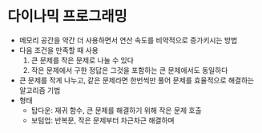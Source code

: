 # 다이나믹 프로그래밍
* 메모리 공간을 약간 더 사용하면서 연산 속도를 비약적으로 증가키시는 방법
* 다음 조건을 만족할 때 사용
  1. 큰 문제를 작은 문제로 나눌 수 있다
  2. 작은 문제에서 구한 정답은 그것을 포함하는 큰 문제에서도 동일하다
* 큰 문제를 작게 나누고, 같은 문제라면 한번씩만 풀어 문제를 효율적으로 해결하는 알고리즘 기법
* 형태
  * 탑다운: 재귀 함수, 큰 문제를 해결하기 위해 작은 문제 호출
  * 보텀업: 반복문, 작은 문제부터 차근차근 해결하며 
